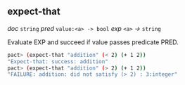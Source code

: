 ## expect-that

_doc_&nbsp;`string` _pred_&nbsp;`value:<a> -> bool` _exp_&nbsp;`<a>` _&rarr;_&nbsp;`string`

Evaluate EXP and succeed if value passes predicate PRED.

```bash
pact> (expect-that "addition" (< 2) (+ 1 2))
"Expect-that: success: addition"
pact> (expect-that "addition" (> 2) (+ 1 2))
"FAILURE: addition: did not satisfy (> 2) : 3:integer"
```

